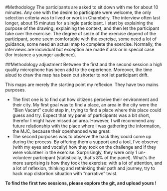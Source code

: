 #Methodology
The participants are asked to sit down with me for about 10 minutes. Any one with the desire to participate were welcome, the only selection criteria was to lived or work in Chambéry. The interview often last longer, about 15 minutes for a single participant. I start by explaining the purpose of the drawing, explaining the context, and then let the participant take over the exercise.
The degree of seize of the exercise depend of the participant, some seem comfortable with the exercise, some need a lot of guidance, some need an actual map to complete the exercise.
Normally, the interviews are individual but exception are made if ask or in special case (for instance a younger audience).

##Methodology adjustment
Between the first and the second session a high quality microphone has been add to the experience.
Moreover, the time aloud to draw the map has been cut shorter to not let participant drift.

This maps are merely the starting point my reflexion. They have two mains purposes. 

* The first one is to find out how citizens perceive their environment and their city. My first goal was to find a place, an area in the city were the “Bien Vacant” could step in, trying to find a place where this place could guess and try. Expect that my panel of participants was a bit short, therefor I might have missed an area. However, I will recommend any future relationship with the place where I was gathering the information, the MJC, because their openhanded  was great. 
* The second purposes was to observe the hack they could come up during the process. By offering them a support and a tool, I've observe (with my eyes and vocally) how they took on the challenge and if they were volunteer in the exercise. Surprisingly, they were only 1 un-volunteer participant (statistically, that's 8% of the panel). What's the more surprising is how they took the exercise: with a lot of attention, and a lot of reflexion, thinking and rethinking their path and journey, try to hack map distortion situation with “narrative” twist.


<b>To find the first two sessions, please explore the git, and upload yours ! </b>

